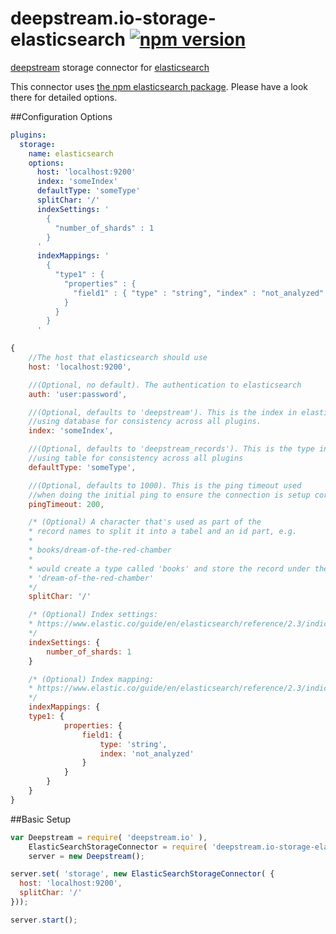 # deepstream.io-storage-elasticsearch [![npm version](https://badge.fury.io/js/deepstream.io-storage-elasticsearch.svg)](http://badge.fury.io/js/deepstream.io-storage-elasticsearch)

[deepstream](http://deepstream.io) storage connector for [elasticsearch](https://www.elastic.co/)

This connector uses [the npm elasticsearch package](https://www.npmjs.com/package/elasticsearch). Please have a look there for detailed options.

##Configuration Options
```yaml
plugins:
  storage:
    name: elasticsearch
    options:
      host: 'localhost:9200'
      index: 'someIndex'
      defaultType: 'someType'
      splitChar: '/'
      indexSettings: '
        {
          "number_of_shards" : 1
        }
      '
      indexMappings: '
        {
          "type1" : {
            "properties" : {
              "field1" : { "type" : "string", "index" : "not_analyzed" }
            }
          }
        }
      '
```

```javascript
{
	//The host that elasticsearch should use
	host: 'localhost:9200',

	//(Optional, no default). The authentication to elasticsearch
	auth: 'user:password',

	//(Optional, defaults to 'deepstream'). This is the index in elasticsearch,
	//using database for consistency across all plugins.
	index: 'someIndex',

	//(Optional, defaults to 'deepstream_records'). This is the type in elasticsearch,
	//using table for consistency across all plugins
	defaultType: 'someType',

	//(Optional, defaults to 1000). This is the ping timeout used
	//when doing the initial ping to ensure the connection is setup correctly
	pingTimeout: 200,

	/* (Optional) A character that's used as part of the
	* record names to split it into a tabel and an id part, e.g.
	*
	* books/dream-of-the-red-chamber
	*
	* would create a type called 'books' and store the record under the name
	* 'dream-of-the-red-chamber'
	*/
	splitChar: '/'

	/* (Optional) Index settings:
	* https://www.elastic.co/guide/en/elasticsearch/reference/2.3/indices-update-settings.html
	*/
	indexSettings: {
		number_of_shards: 1
	}

	/* (Optional) Index mapping:
	* https://www.elastic.co/guide/en/elasticsearch/reference/2.3/indices-put-mapping.html
	*/
	indexMappings: {
    type1: {
			properties: {
				field1: {
					type: 'string',
					index: 'not_analyzed'
				}
			}
		}
	}
}
```

##Basic Setup
```javascript
var Deepstream = require( 'deepstream.io' ),
    ElasticSearchStorageConnector = require( 'deepstream.io-storage-elasticsearch' ),
    server = new Deepstream();

server.set( 'storage', new ElasticSearchStorageConnector( {
  host: 'localhost:9200',
  splitChar: '/'
}));

server.start();
```
